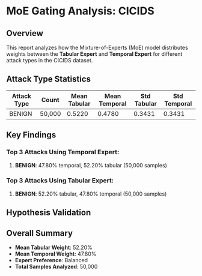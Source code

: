 # MoE Gating Analysis: CICIDS

## Overview

This report analyzes how the Mixture-of-Experts (MoE) model distributes weights between the **Tabular Expert** and **Temporal Expert** for different attack types in the CICIDS dataset.

## Attack Type Statistics

| Attack Type | Count | Mean Tabular | Mean Temporal | Std Tabular | Std Temporal |
|------------|-------|--------------|---------------|-------------|--------------|
| BENIGN | 50,000 | 0.5220 | 0.4780 | 0.3431 | 0.3431 |

## Key Findings

### Top 3 Attacks Using Temporal Expert:

1. **BENIGN**: 47.80% temporal, 52.20% tabular (50,000 samples)

### Top 3 Attacks Using Tabular Expert:

1. **BENIGN**: 52.20% tabular, 47.80% temporal (50,000 samples)

## Hypothesis Validation


## Overall Summary

- **Mean Tabular Weight**: 52.20%
- **Mean Temporal Weight**: 47.80%
- **Expert Preference**: Balanced
- **Total Samples Analyzed**: 50,000
